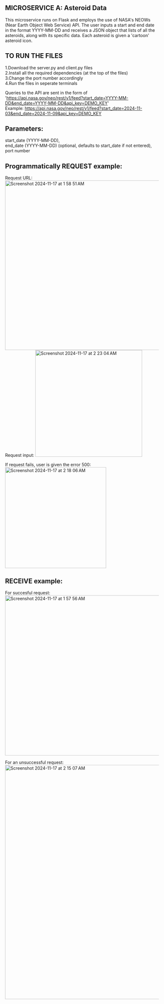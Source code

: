 ## MICROSERVICE A: Asteroid Data
This microservice runs on Flask and employs the use of NASA's NEOWs (Near Earth Object Web Service) API. The user inputs a start and end date in the format YYYY-MM-DD and receives a JSON object that lists of all the asteroids, along with its specific data. Each asteroid is given a 'cartoon' asteroid icon. 

## TO RUN THE FILES
  1.Download the server.py and client.py files                                                                                                                                                    
  2.Install all the required dependencies (at the top of the files)                                                                                                                               
  3.Change the port number accordingly                                                                                                                                                            
  4.Run the files in seperate terminals
  

  Queries to the API are sent in the form of 'https://api.nasa.gov/neo/rest/v1/feed?start_date=YYYY-MM-DD&end_date=YYYY-MM-DD&api_key=DEMO_KEY'                                                
      Example: https://api.nasa.gov/neo/rest/v1/feed?start_date=2024-11-03&end_date=2024-11-09&api_key=DEMO_KEY
  
  ## Parameters:
  start_date (YYYY-MM-DD),                                                                                                                                                                        
  end_date (YYYY-MM-DD) (optional, defaults to start_date if not entered),                                                                                                                        
  port number 

  ## Programmatically REQUEST example:

  Request URL:
  <img width="556" alt="Screenshot 2024-11-17 at 1 58 51 AM" src="https://github.com/user-attachments/assets/0d9d3cc9-06d3-4282-81d1-22add399a4af">                                                
  Request input:
  <img width="350" alt="Screenshot 2024-11-17 at 2 23 04 AM" src="https://github.com/user-attachments/assets/782eb2a0-a83c-4a12-bf7f-d201f5a24a81">


  If request fails, user is given the error 500:
  <img width="331" alt="Screenshot 2024-11-17 at 2 18 06 AM" src="https://github.com/user-attachments/assets/0e2e9aa3-22b0-4ba5-af6f-01a20636eedc">



  ## RECEIVE example:

   For succesful request:
  <img width="525" alt="Screenshot 2024-11-17 at 1 57 56 AM" src="https://github.com/user-attachments/assets/31c46211-3a2f-40dc-8ab7-f6981f88c618">

  For an unsuccessful request:
  <img width="768" alt="Screenshot 2024-11-17 at 2 15 07 AM" src="https://github.com/user-attachments/assets/1c08286d-e96c-4b0c-a5e1-ddfaa67a1d67">
    

    

 
